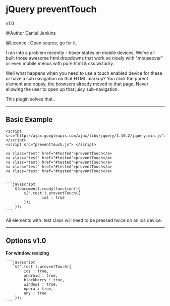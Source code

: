 jQuery preventTouch
===========
<p>v1.0</p>
<p>@Author Daniel Jenkins</p>
<p>@Licence : Open source, go for it.</p>

I ran into a problem recently - hover states on mobile devices. We've all built those awesome html dropdowns that work so nicely with "mouseover" or even mobile menus with pure html & css wizadry. 

Well what happens when you need to use a touch enabled device for these or have a sub navigation on that HTML markup? You click the parent element and oopsy, the browsers already moved to that page. Never allowing the user to open up that juicy sub-navigation.

This plugin solves that..

--------------------
Basic Example
--------------------


	<script src="http://ajax.googleapis.com/ajax/libs/jquery/1.10.2/jquery.min.js"></script>
	<script src="preventTouch.js"> </script>

	<a class="test" href="#tested">preventTouch</a>
	<a class="test" href="#tested">preventTouch</a>
	<a class="test" href="#tested">preventTouch</a>
	<a class="test" href="#tested">preventTouch</a>
	<a class="test" href="#tested">preventTouch</a>


	```javascript
		$(document).ready(function(){
			$('.test').preventTouch({
					ios : true
			});
		});
	```

All elements with .test class will need to be pressed twice on an ios device.

--------------------
Options v1.0
--------------------

<b> For window resizing </b>

	```javascript
		$('.test').preventTouch({
			ios : true,
			android : true,
			blackberry : true,
			windows : true,
			opera : true,
			any : true
		});
	```
